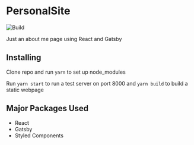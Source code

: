# PersonalSite
![Build](https://github.com/alegemaate/PersonalSite/workflows/Build/badge.svg)

Just an about me page using React and Gatsby

## Installing
Clone repo and run ```yarn``` to set up node_modules

Run ```yarn start``` to run a test server on port 8000 and ```yarn build``` to build a static webpage

## Major Packages Used
- React
- Gatsby
- Styled Components
